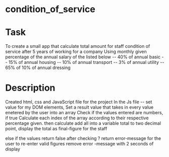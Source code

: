 # condition_of_service

# Task
To create a small app that calculate total amount for staff condition of service after 5 years of working for a company
Using monthly given percentage of the annual salary of the listed below
-- 40% of annual basic 
-- 15% of annual housing
-- 10% of annual transport
-- 3% of annual utility
-- 65% of 10% of annual dressing

# Description
Created html, css and JavaScript file for the project
In the Js file -- set value for my DOM elements, Set a result value that takes in every value enetered by the user into an array
Check if the values entered are numbers, 
if true 
Calculate each index of the array according to their respective percentage given.
then calculate add all into a variable total to two decimal point,
display the total as final-figure for the staff

else if 
the values return false after checking ? return error-message for the user to re-enter valid figures
remove error -message with 2 seconds of display
